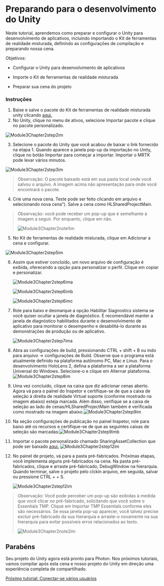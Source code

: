 # <a name="getting-unity-ready-for-development"></a>Preparando para o desenvolvimento do Unity 

Neste tutorial, aprendemos como preparar e configurar o Unity para desenvolvimento de aplicativos, incluindo importando o Kit de ferramentas de realidade misturada, definindo as configurações de compilação e preparando nossa cena.

Objetivos:

- Configurar o Unity para desenvolvimento de aplicativos

- Importe o Kit de ferramentas de realidade misturada

- Preparar sua cena do projeto

### <a name="instructions"></a>Instruções

1. Baixe e salve o pacote do Kit de ferramentas de realidade misturada unity clicando [aqui.](https://github.com/microsoft/MixedRealityToolkit-Unity/releases/download/v2.0.0-RC2.1/Microsoft.MixedReality.Toolkit.Unity.Foundation-v2.0.0-RC2.1.unitypackage)
2. No Unity, clique no menu de ativos, selecione Importar pacote e clique no pacote personalizado.

![Module3Chapter2step2im](images/module3chapter2step2im.PNG)

3. Selecione o pacote do Unity que você acabou de baixar o link fornecido na etapa 1. Quando aparece a janela pop-up da importação no Unity, clique no botão Importar para começar a importar. Importar o MRTK pode levar vários minutos.

![Module3Chapter2step3im](images/module3chapter2step3im.PNG)

> Observação: O pacote baixado está em sua pasta local onde você salvou o arquivo. A imagem acima não apresentação para onde você encontrará o pacote.

4. Crie uma nova cena. Teste pode ser feito clicando em arquivo e selecionando nova cena"). Salve a cena como HLSharedProjectMain.

> Observação: você pode receber um pop-up que é semelhante à imagem a seguir. Por enquanto, clique em não.
>
> ![Module3Chapter2note1im](images/module3chapter2note1im.PNG)

5. No Kit de ferramentas de realidade misturada, clique em Adicionar a cena e configurar.

![Module3Chapter2step5im](images/module3chapter2step5im.PNG)

6. Assim que estiver concluído, um novo arquivo de configuração é exibida, oferecendo a opção para personalizar o perfil. Clique em copiar e personalizar.

   ![Module3Chapter2step6ima](images/module3chapter2step6ima.PNG)

   ![Module3Chapter2step6imb](images/module3chapter2step6imb.PNG)

   ![Module3Chapter2step6imc](images/module3chapter2step6imc.PNG)

7. Role para baixo e desmarque a opção Habilitar Siagnostics sistema se você quiser ocultar a janela de diagnóstico. É recomendável manter a janela de diagnóstico habilitados durante o desenvolvimento de aplicativo para monitorar o desempenho e desabilitá-lo durante as demonstrações de produção ou de aplicativo. 

   ![Module3Chapter2step7ima](images/module3chapter2step7ima.PNG)

8. Abra as configurações de build, pressionando CTRL + shift + B ou indo para arquivo -> configurações de Build. Observe que o programa está atualmente definido na plataforma autônomo PC, Mac e Linux. Para o desenvolvimento HoloLens 2, defina a plataforma a ser a plataforma Universal do Windows. Selecione-o e clique em Alternar plataforma.![Module3Chapter2step8im](images/module3chapter2step8im.PNG)

9. Uma vez concluído, clique na caixa que diz adicionar cenas aberto. Agora vá para o painel do Inspetor e certifique-se de que a caixa de seleção à direita de realidade Virtual suporte (conforme mostrado na imagem abaixo) esteja marcada. Além disso, verifique se a caixa de seleção ao lado de cenas/HLSharedProjectMain também é verificada como mostrado na imagem abaixo.![Module3Chapter2step9im](images/module3chapter2step9im.PNG)

10. Na seção configurações de publicação no painel Inspetor, role para baixo até os recursos e certifique-se de que as seguintes caixas de seleção são marcadas:![Module3Chapter2step9imb](images/module3chapter2step9imb.PNG)

11. Importar o pacote personalizado chamado SharingAssetCollection que pode ser baixado [aqui.](https://github.com/microsoft/MixedRealityLearning/releases/download/Sharing_2/SharingAssetCollection.unitypackage) ![Module3Chapter2step12im](images/module3chapter2step11im.PNG)

12. No painel de projeto, vá para a pasta pré-fabricados. Próximas etapas, você implementa alguns pré-fabricados na cena. Na pasta pré-fabricados, clique e arraste pré-fabricado, DebugWindow na hierarquia. Quando terminar, salve o projeto pelo clckin arquivo, em seguida, salvar ou pressione CTRL + + S.

    ![Module3Chapter2step12im](images/module3chapter2step12im.PNG)

   > Observação: Você pode perceber um pop-up são exibidas à medida que você clicar no pré-fabricado, solicitando que você sobre o Essentials TMP. Clique em Importar TMP Essentials conforme eles são necessários. Se essa janela pop-up aparecer, você talvez precise excluir pré-fabricado da sua hierarquia e arraste-o novamente na sua hierarquia para evitar possíveis erros relacionados ao texto.
   >
   > ![Module3Chapter2note2im](images/module3chapter2note2im.PNG)


## <a name="congratulations"></a>Parabéns

Seu projeto do Unity agora está pronto para Photon. Nos próximos tutoriais, vamos compilar após esta cena e nosso projeto do Unity em direção uma experiência completa de compartilhado.

[Próximo tutorial: Conectar-se vários usuários](mrlearning-sharing(photon)-ch3.md)

